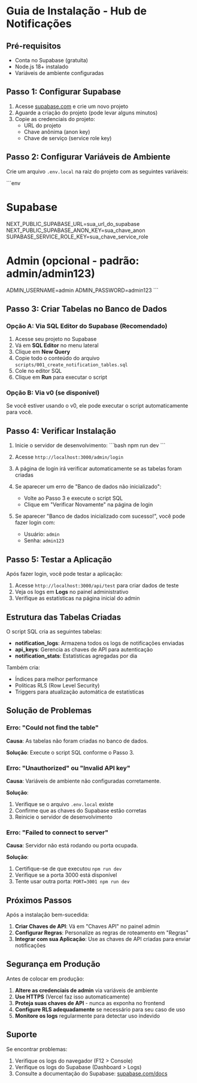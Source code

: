 # Guia de Instalação - Hub de Notificações

## Pré-requisitos

- Conta no Supabase (gratuita)
- Node.js 18+ instalado
- Variáveis de ambiente configuradas

## Passo 1: Configurar Supabase

1. Acesse [supabase.com](https://supabase.com) e crie um novo projeto
2. Aguarde a criação do projeto (pode levar alguns minutos)
3. Copie as credenciais do projeto:
   - URL do projeto
   - Chave anônima (anon key)
   - Chave de serviço (service role key)

## Passo 2: Configurar Variáveis de Ambiente

Crie um arquivo `.env.local` na raiz do projeto com as seguintes variáveis:

\`\`\`env
# Supabase
NEXT_PUBLIC_SUPABASE_URL=sua_url_do_supabase
NEXT_PUBLIC_SUPABASE_ANON_KEY=sua_chave_anon
SUPABASE_SERVICE_ROLE_KEY=sua_chave_service_role

# Admin (opcional - padrão: admin/admin123)
ADMIN_USERNAME=admin
ADMIN_PASSWORD=admin123
\`\`\`

## Passo 3: Criar Tabelas no Banco de Dados

### Opção A: Via SQL Editor do Supabase (Recomendado)

1. Acesse seu projeto no Supabase
2. Vá em **SQL Editor** no menu lateral
3. Clique em **New Query**
4. Copie todo o conteúdo do arquivo `scripts/001_create_notification_tables.sql`
5. Cole no editor SQL
6. Clique em **Run** para executar o script

### Opção B: Via v0 (se disponível)

Se você estiver usando o v0, ele pode executar o script automaticamente para você.

## Passo 4: Verificar Instalação

1. Inicie o servidor de desenvolvimento:
\`\`\`bash
npm run dev
\`\`\`

2. Acesse `http://localhost:3000/admin/login`

3. A página de login irá verificar automaticamente se as tabelas foram criadas

4. Se aparecer um erro de "Banco de dados não inicializado":
   - Volte ao Passo 3 e execute o script SQL
   - Clique em "Verificar Novamente" na página de login

5. Se aparecer "Banco de dados inicializado com sucesso!", você pode fazer login com:
   - Usuário: `admin`
   - Senha: `admin123`

## Passo 5: Testar a Aplicação

Após fazer login, você pode testar a aplicação:

1. Acesse `http://localhost:3000/api/test` para criar dados de teste
2. Veja os logs em **Logs** no painel administrativo
3. Verifique as estatísticas na página inicial do admin

## Estrutura das Tabelas Criadas

O script SQL cria as seguintes tabelas:

- **notification_logs**: Armazena todos os logs de notificações enviadas
- **api_keys**: Gerencia as chaves de API para autenticação
- **notification_stats**: Estatísticas agregadas por dia

Também cria:
- Índices para melhor performance
- Políticas RLS (Row Level Security)
- Triggers para atualização automática de estatísticas

## Solução de Problemas

### Erro: "Could not find the table"

**Causa**: As tabelas não foram criadas no banco de dados.

**Solução**: Execute o script SQL conforme o Passo 3.

### Erro: "Unauthorized" ou "Invalid API key"

**Causa**: Variáveis de ambiente não configuradas corretamente.

**Solução**: 
1. Verifique se o arquivo `.env.local` existe
2. Confirme que as chaves do Supabase estão corretas
3. Reinicie o servidor de desenvolvimento

### Erro: "Failed to connect to server"

**Causa**: Servidor não está rodando ou porta ocupada.

**Solução**:
1. Certifique-se de que executou `npm run dev`
2. Verifique se a porta 3000 está disponível
3. Tente usar outra porta: `PORT=3001 npm run dev`

## Próximos Passos

Após a instalação bem-sucedida:

1. **Criar Chaves de API**: Vá em "Chaves API" no painel admin
2. **Configurar Regras**: Personalize as regras de roteamento em "Regras"
3. **Integrar com sua Aplicação**: Use as chaves de API criadas para enviar notificações

## Segurança em Produção

Antes de colocar em produção:

1. **Altere as credenciais de admin** via variáveis de ambiente
2. **Use HTTPS** (Vercel faz isso automaticamente)
3. **Proteja suas chaves de API** - nunca as exponha no frontend
4. **Configure RLS adequadamente** se necessário para seu caso de uso
5. **Monitore os logs** regularmente para detectar uso indevido

## Suporte

Se encontrar problemas:

1. Verifique os logs do navegador (F12 > Console)
2. Verifique os logs do Supabase (Dashboard > Logs)
3. Consulte a documentação do Supabase: [supabase.com/docs](https://supabase.com/docs)
